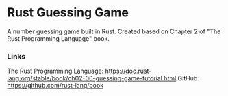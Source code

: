 # Rust Guessing Game
A number guessing game built in Rust. Created based on Chapter 2 of "The Rust Programming Language" book.

### Links
The Rust Programming Language: https://doc.rust-lang.org/stable/book/ch02-00-guessing-game-tutorial.html
GitHub: https://github.com/rust-lang/book